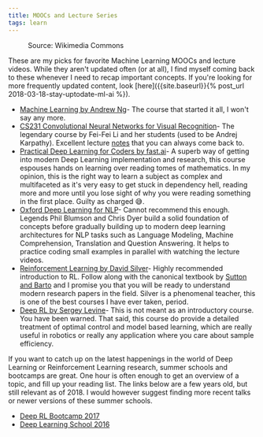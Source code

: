 ```yaml
---
title: MOOCs and Lecture Series
tags: learn
---
```


<figure>
  <img src="{{ site.url }}{{ site.baseurl }}/assets/images/books.jpg" alt="">
  <figcaption>Source: Wikimedia Commons </figcaption>
</figure> 

These are my picks for favorite Machine Learning MOOCs and lecture videos.
While they aren't updated often (or at all), I find myself coming back to these
whenever I need to recap important concepts. If you're looking for more
frequently updated content, look [here]({{site.baseurl}}{% post_url
2018-03-18-stay-uptodate-ml-ai %}).

- [Machine Learning by Andrew
  Ng](https://www.coursera.org/learn/machine-learning)- The course that started
  it all, I won't say any more.
- [CS231 Convolutional Neural Networks for Visual
  Recognition](http://cs231n.stanford.edu/)- The legendary course by Fei-Fei Li
  and her students (used to be Andrej Karpathy). Excellent lecture
  [notes](http://cs231n.github.io/) that you can always come back to.
- [Practical Deep Learning for Coders by fast.ai](http://course.fast.ai/)- A
  superb way of getting into modern Deep Learning implementation and research,
  this course espouses hands on learning over reading tomes of mathematics. In
  my opinion, this is the right way to learn a subject as complex and
  multifaceted as it's very easy to get stuck in dependency hell, reading more
  and more until you lose sight of why you were reading something in the first
  place. Guilty as charged :sweat_smile:.
- [Oxford Deep Learning for NLP](https://github.com/oxford-cs-deepnlp-2017/lectures)- Cannot
 recommend this enough. Legends Phil Blumson and Chris Dyer build a solid
 foundation of concepts before gradually building up to modern deep learning
 architectures for NLP tasks such as Language Modeling, Machine Comprehension,
 Translation and Question Answering. It helps to practice coding small examples
 in parallel with watching the lecture videos.
- [Reinforcement Learning by David
  Silver](http://www0.cs.ucl.ac.uk/staff/D.Silver/web/Teaching.html)- Highly
  recommended introduction to RL. Follow along with the canonical textbook by
  [Sutton and Barto](http://incompleteideas.net/book/bookdraft2018mar11.pdf)
  and I promise you that you will be ready to understand modern research papers
  in the field. Silver is a phenomenal teacher, this is one of the best courses
  I have ever taken, period.
- [Deep RL by Sergey Levine](http://rll.berkeley.edu/deeprlcourse/)- This is
  not meant as an introductory course. You have been warned. That said, this
  course do provide a detailed treatment of optimal control and model based
  learning, which are really useful in robotics or really any application where
  you care about sample efficiency.

If you want to catch up on the latest happenings in the world of Deep Learning
or Reinforcement Learning research, summer schools and bootcamps are great. One
hour is often enough to get an overview of a topic, and fill up your reading
list.  The links below are a few years old, but still relevant as of 2018. I
would however suggest finding more recent talks or newer versions of these
summer schools.

- [Deep RL Bootcamp
  2017](https://www.youtube.com/playlist?list=PLAdk-EyP1ND8MqJEJnSvaoUShrAWYe51U) 
- [Deep Learning School
  2016](https://www.youtube.com/playlist?list=PLrAXtmErZgOfMuxkACrYnD2fTgbzk2THW)

